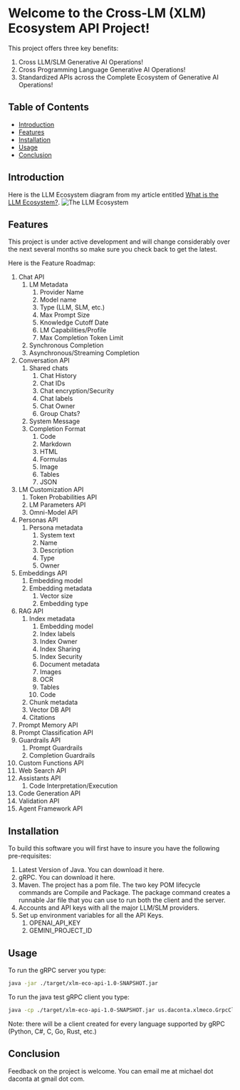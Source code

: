 # Welcome to the Cross-LM (XLM) Ecosystem API Project!

This project offers three key benefits:
1. Cross LLM/SLM Generative AI Operations!
2. Cross Programming Language Generative AI Operations!
3. Standardized APIs across the Complete Ecosystem of Generative AI Operations!

## Table of Contents
- [Introduction](#introduction)
- [Features](#features)
- [Installation](#installation)
- [Usage](#usage)
- [Conclusion](#conclusion)

## Introduction

Here is the LLM Ecosystem diagram from my article entitled [What is the LLM Ecosystem?](https://www.daconta.us/Articles/The-LLM-Ecosystem.html).
![The LLM Ecosystem](https://www.daconta.us/Articles/LLM-Ecosystem-Components.jpg)

## Features

This project is under active development and will change considerably over the next 
several months so make sure you check back to get the latest. 

Here is the Feature Roadmap:
1. Chat API
    1. LM Metadata
         1. Provider Name
         2. Model name
         3. Type (LLM, SLM, etc.)
         4. Max Prompt Size
         5. Knowledge Cutoff Date
         6. LM Capabilities/Profile
         7. Max Completion Token Limit
    2. Synchronous Completion
    3. Asynchronous/Streaming Completion
2. Conversation API
    1. Shared chats
        1. Chat History
        2. Chat IDs
        3. Chat encryption/Security
        4. Chat labels
        5. Chat Owner
        6. Group Chats?
    2. System Message
    3. Completion Format
        1. Code
        2. Markdown
        3. HTML
        4. Formulas
        5. Image
        6. Tables
        7. JSON
3. LM Customization API
    1. Token Probabilities API
    2. LM Parameters API
    3. Omni-Model API
4. Personas API
    1. Persona metadata
       1. System text
       2. Name
       3. Description
       4. Type
       5. Owner
5. Embeddings API
    1. Embedding model
    2. Embedding metadata 
        1. Vector size
        2. Embedding type
6. RAG API
    1. Index metadata
        1. Embedding model 
        2. Index labels
        3. Index Owner
        4. Index Sharing
        5. Index Security
        6. Document metadata 
        7. Images
        8. OCR
        9. Tables
        10. Code 
    2. Chunk metadata
    3. Vector DB API
    4. Citations
7. Prompt Memory API
8. Prompt Classification API
9. Guardrails API
    1. Prompt Guardrails
    2. Completion Guardrails 
10. Custom Functions API
11. Web Search API
12. Assistants API
    1. Code Interpretation/Execution
13. Code Generation API
14. Validation API
15. Agent Framework API

## Installation

To build this software you will first have to insure you have the following pre-requisites:
1. Latest Version of Java. You can download it here.
2. gRPC. You can download it here.
3. Maven.  The project has a pom file.  The two key POM lifecycle commands are Compile and Package.
  The package command creates a runnable Jar file that you can use to run both the client and the server. 
5. Accounts and API keys with all the major LLM/SLM providers.
6. Set up environment variables for all the API Keys.
    1. OPENAI_API_KEY
    2. GEMINI_PROJECT_ID

## Usage

To run the gRPC server you type:
```bash
java -jar ./target/xlm-eco-api-1.0-SNAPSHOT.jar
```

To run the java test gRPC client you type:
```bash
java -cp ./target/xlm-eco-api-1.0-SNAPSHOT.jar us.daconta.xlmeco.GrpcClient gemini "What is the Capital of France?"
```

Note: there will be a client created for every language supported by gRPC (Python, C#, C, Go, Rust, etc.)

## Conclusion 

Feedback on the project is welcome.  You can email me at michael dot daconta at gmail dot com.

